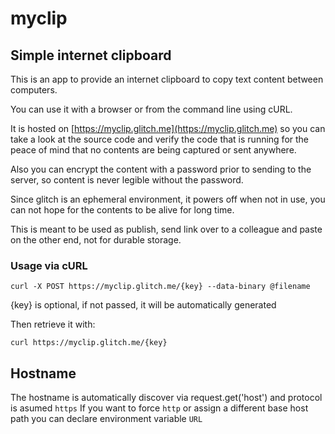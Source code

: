 # myclip

## Simple internet clipboard

This is an app to provide an internet clipboard to copy text content between computers.

You can use it with a browser or from the command line using cURL.

It is hosted on [https://myclip.glitch.me](https://myclip.glitch.me) so you can take a look at the source code and verify the code that is running for the peace of mind that no contents are being captured or sent anywhere.

Also you can encrypt the content with a password prior to sending to the server, so content is never legible without the password.

Since glitch is an ephemeral environment, it powers off when not in use, you can not hope for the contents to be alive for long time.

This is meant to be used as publish, send link over to a colleague and paste on the other end, not for durable storage.

### Usage via cURL

```
curl -X POST https://myclip.glitch.me/{key} --data-binary @filename
```

{key} is optional, if not passed, it will be automatically generated 

Then retrieve it with:

```
curl https://myclip.glitch.me/{key}
```
## Hostname
The hostname is automatically discover via request.get('host') and protocol is asumed `https`
If you want to force `http` or assign a different base host path you can declare environment variable `URL`